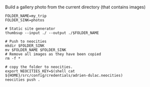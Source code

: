 

Build a gallery photo from the current directory (that contains images)

    FOLDER_NAME=my_trip
    FOLDER_SINK=photos

    # Static site generator
    thumbsup --input ./ --output ./$FOLDER_NAME

    # Push to neocities
    mkdir $FOLDER_SINK
    mv $FOLDER_NAME $FOLDER_SINK
    # Remove all images as they have been copied
    rm -f *

    # copy the folder to neocities.
	export NEOCITIES_KEY=$(shell cat ${HOME}/src/config/credentials/adrien-dulac.neocities)
	neocities push . 
